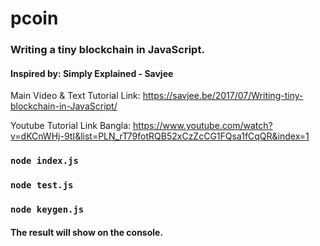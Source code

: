 # pcoin
### Writing a tiny blockchain in JavaScript.

#### Inspired by: Simply Explained - Savjee

Main Video & Text Tutorial Link: https://savjee.be/2017/07/Writing-tiny-blockchain-in-JavaScript/

Youtube Tutorial Link Bangla: https://www.youtube.com/watch?v=dKCnWHj-9tI&list=PLN_rT79fotRQB52xCzZcCG1FQsa1fCqQR&index=1

### `node index.js`
### `node test.js`
### `node keygen.js`

#### The result will show on the console.
